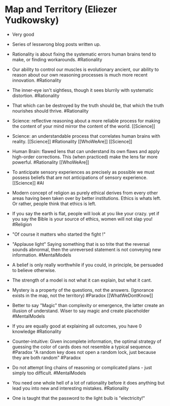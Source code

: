 # Map and Territory (Eliezer Yudkowsky)

- Very good

- Series of lesswrong blog posts written up.

- Rationality is about fixing the systematic errors human brains tend to make, or finding workarounds. #Rationality

- Our ability to control our muscles is evolutionary ancient, our ability to reason about our own reasoning processes is much more recent innovation. #Rationality

- The inner-eye isn't sightless, though it sees blurrily with systematic distortion. #Rationality

- That which can be destroyed by the truth should be, that which the truth nourishes should thrive. #Rationality

- Science: reflective reasoning about a more reliable process for making the content of your mind mirror the content of the world. [[Science]]

- Science: an understandable process that correlates human brains with reality. [[Science]] #Rationality [[WhoWeAre]] [[Science]]

- Human Brain: flawed lens that can understand its own flaws and apply high-order corrections. This (when practiced) make the lens far more powerful. #Rationality [[WhoWeAre]]

- To anticipate sensory experiences as precisely as possible we must possess beliefs that are not anticipations of sensory experience. [[Science]] #AI

- Modern concept of religion as purely ethical derives from every other areas having been taken over by better institutions. Ethics is whats left.
   Or rather, people think that ethics is left.

- If you say the earth is flat, people will look at you like your crazy. yet if you say the Bible is your source of ethics, women will not slap you! #Religion

- "Of course it matters who started the fight !"

- "Applause light" Saying something that is so trite that the reversal sounds abnormal, then the unreversed statement is not conveying new information. #MentalModels

- A belief is only really worthwhile if you could, in principle, be persuaded to believe otherwise.

- The strength of a model is not what it can explain, but what it cant.

- Mystery is a property of the questions, not the answers. (Ignorance exists in the map, not the territory)  #Paradox [[WhatWeDontKnow]]

- Better to say "Magic" than complexity or emergence, the latter create an illusion of understand. Wiser to say magic and create placeholder #MentalModels

- If you are equally good at explaining all outcomes, you have 0 knowledge #Rationality

- Counter-intuitive: Given incomplete information, the optimal strategy of guessing the color of cards does not resemble a typical sequence. #Paradox
  "A random key does not open a random lock, just because they are both random" #Paradox

- Do not attempt ling chains of reasoning or complicated plans - just simply too difficult. #MentalModels 

- You need one whole hell of a lot of rationality before it does anything but lead you into new and interesting mistakes. #Rationality

- One is taught that the password to the light bulb is "electricity!"

